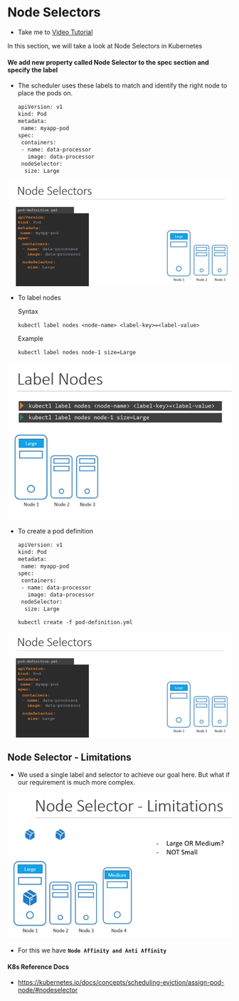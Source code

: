 # Node Selectors

- Take me to [Video Tutorial](https://kodekloud.com/topic/node-selectors/)

In this section, we will take a look at Node Selectors in Kubernetes

#### We add new property called Node Selector to the spec section and specify the label

- The scheduler uses these labels to match and identify the right node to place the pods on.

  ```
  apiVersion: v1
  kind: Pod
  metadata:
   name: myapp-pod
  spec:
   containers:
   - name: data-processor
     image: data-processor
   nodeSelector:
    size: Large
  ```

![nsel](../../images/nsel.PNG)
  
- To label nodes

  Syntax

  ```
  kubectl label nodes <node-name> <label-key>=<label-value>
  ```

  Example

  ```
  kubectl label nodes node-1 size=Large
  ```
  
![ln](../../images/ln.PNG)
  
- To create a pod definition

  ```
  apiVersion: v1
  kind: Pod
  metadata:
   name: myapp-pod
  spec:
   containers:
   - name: data-processor
     image: data-processor
   nodeSelector:
    size: Large
  ```

  ```
  kubectl create -f pod-definition.yml
  ```
  
![nsel](../../images/nsel.PNG)
  
## Node Selector - Limitations

- We used a single label and selector to achieve our goal here. But what if our requirement is much more complex.
  
![nsl](../../images/nsl.PNG)

- For this we have **`Node Affinity and Anti Affinity`**
  
#### K8s Reference Docs

- <https://kubernetes.io/docs/concepts/scheduling-eviction/assign-pod-node/#nodeselector>
